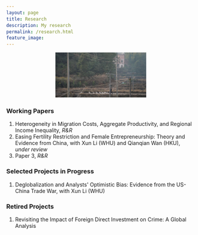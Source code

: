 ```yaml
---
layout: page
title: Research
description: My research
permalink: /research.html
feature_image: 
---
```

<center>
  <img src="images/Hometown-Winter-720.jpg" height="120px" />
</center>

### Working Papers
1. Heterogeneity in Migration Costs, Aggregate Productivity, and Regional Income Inequality, *R&R*
2. Easing Fertility Restriction and Female Entrepreneurship: Theory and Evidence from China, with Xun Li (WHU) and Qianqian Wan (HKU), *under review*
3. Paper 3, *R&R*


### Selected Projects in Progress
1. Deglobalization and Analysts' Optimistic Bias: Evidence from the US-China Trade War, with Xun Li (WHU)


### Retired Projects
1. Revisiting the Impact of Foreign Direct Investment on Crime: A Global Analysis

